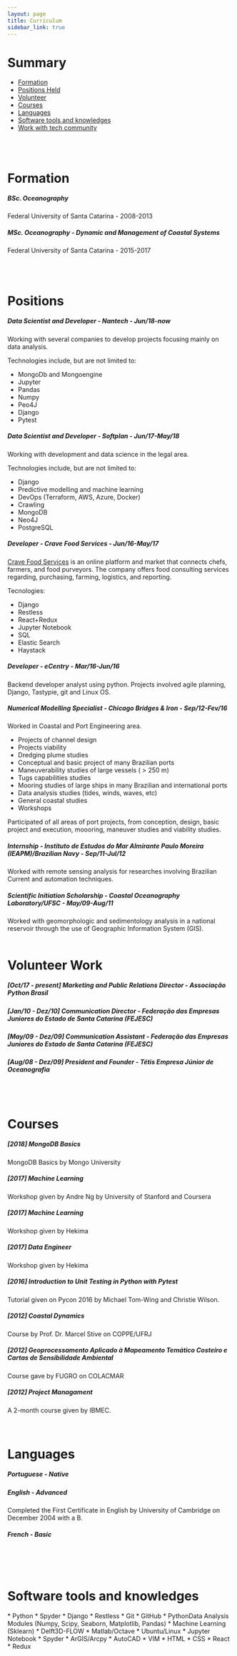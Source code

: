 ```yaml
---
layout: page
title: Curriculum
sidebar_link: true
---
```


<h1>Summary</h1>

* [Formation](#formation)
* [Positions Held](#positions)
* [Volunteer](#volunteer)
* [Courses](#courses)
* [Languages](#languages)
* [Software tools and knowledges](#tools)
* [Work with tech community](http://leportella.com/community.html)

<br/>
<br/>

<h1 id='formation'>Formation</h1>

<h5>BSc. Oceanography</h5>
<p>Federal University of Santa Catarina - 2008-2013</p>

<h5>MSc. Oceanography - Dynamic and Management of Coastal Systems</h5>
<p>Federal University of Santa Catarina - 2015-2017</p>

<br/>
<br/>

<h1 id='positions'>Positions</h1>

<h5>Data Scientist and Developer - Nantech - Jun/18-now</h5>

Working with several companies to develop projects focusing mainly on data 
analysis.

Technologies include, but are not limited to:
* MongoDb and Mongoengine 
* Jupyter
* Pandas
* Numpy
* Peo4J
* Django
* Pytest

<h5>Data Scientist and Developer - Softplan - Jun/17-May/18</h5>
Working with development and data science in the legal area.

Technologies include, but are not limited to:
* Django
* Predictive modelling and machine learning
* DevOps (Terraform, AWS, Azure, Docker)
* Crawling
* MongoDB
* Neo4J
* PostgreSQL

<h5>Developer - Crave Food Services - Jun/16-May/17</h5>

[Crave Food Services](http://sourcewhatsgood.com/) is an online platform and market that connects chefs, farmers, and food purveyors. The company offers food consulting services regarding, purchasing, farming, logistics, and reporting.

Tecnologies:
* Django
* Restless
* React+Redux
* Jupyter Notebook
* SQL
* Elastic Search
* Haystack

<h5>Developer - eCentry - Mar/16-Jun/16</h5>
Backend developer analyst using python. Projects involved agile planning, Django, Tastypie, git and Linux OS.

<h5>Numerical Modelling Specialist - Chicago Bridges & Iron - Sep/12-Fev/16</h5>

Worked in Coastal and Port Engineering area.

* Projects of channel design
* Projects viability
* Dredging plume studies
* Conceptual and basic project of many Brazilian ports
* Maneuverability studies of large vessels ( > 250 m)
* Tugs capabilities studies
* Mooring studies of large ships in many Brazilian and international ports
* Data analysis studies (tides, winds, waves, etc)
* General coastal studies
* Workshops

Participated of all areas of port projects, from conception, design, basic project and execution, moooring, maneuver studies and viability studies.

<h5>Internship - Instituto de Estudos do Mar Almirante Paulo Moreira (IEAPM)/Brazilian Navy - Sep/11-Jul/12</h5>
Worked with remote sensing analysis for researches involving Brazilian Current and automation techniques.

<h5>Scientific Initiation Scholarship - Coastal Oceanography Laboratory/UFSC - May/09-Aug/11</h5>
Worked with geomorphologic and sedimentology analysis in a national reservoir through the use of Geographic Information System (GIS).

<br/>
<br/>

<h1 id='volunteer'>Volunteer Work</h1>

<h5>[Oct/17 - present] Marketing and Public Relations Director - Associação Python Brasil</h5>

<h5>[Jan/10 - Dez/10] Communication Director - Federação das Empresas Juniores do Estado de Santa Catarina (FEJESC)</h5>

<h5>[May/09 - Dez/09] Communication Assistant - Federação das Empresas Juniores do Estado de Santa Catarina (FEJESC)</h5>

<h5>[Aug/08 - Dez/09] President and Founder - Tétis Empresa Júnior de Oceanografia</h5>

<br/>
<br/>

<h1 id='courses'>Courses</h1>

<h5>[2018] MongoDB Basics</h5>
MongoDB Basics by Mongo University

<h5>[2017] Machine Learning</h5>
Workshop given by Andre Ng by University of Stanford and Coursera 

<h5>[2017] Machine Learning</h5>
Workshop given by Hekima

<h5>[2017] Data Engineer</h5>
Workshop given by Hekima

<h5>[2016] Introduction to Unit Testing in Python with Pytest</h5>
Tutorial given on Pycon 2016 by Michael Tom-Wing and Christie Wilson.

<h5>[2012] Coastal Dynamics</h5>
Course by Prof. Dr. Marcel Stive on COPPE/UFRJ

<h5>[2012] Geoprocessamento Aplicado à Mapeamento Temático Costeiro e Cartas de Sensibilidade Ambiental</h5>
Course gave by FUGRO on COLACMAR

<h5>[2012] Project Managament</h5>
A 2-month course given by IBMEC.

<br/>
<br/>
<br/>

<h1 id='languages'>Languages</h1>

<h5>Portuguese - Native</h5>

<h5>English - Advanced</h5>
Completed the First Certificate in English by University of Cambridge on December 2004 with a B.

<h5>French - Basic</h5>

<br/>
<br/>
<br/>

<h1 id='tools'>Software tools and knowledges</h1>
* Python
* Spyder
* Django
* Restless
* Git 
* GitHub
* PythonData Analysis Modules (Numpy, Scipy, Seaborn, Matplotlib, Pandas)
* Machine Learning (Sklearn)
* Delft3D-FLOW
* Matlab/Octave
* Ubuntu/Linux
* Jupyter Notebook
* Spyder
* ArGIS/Arcpy
* AutoCAD
* VIM
* HTML
* CSS
* React
* Redux
